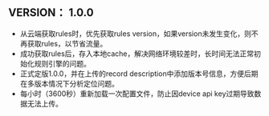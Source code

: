 
## VERSION： 1.0.0

* 从云端获取rules时，优先获取rules version，如果version未发生变化，则不再获取rules，以节省流量。
* 成功获取rules后，存入本地cache，解决网络环境较差时，长时间无法正常初始化规则引擎的问题。
* 正式定版1.0.0，并在上传的record description中添加版本号信息，方便后期在多版本情况下分析定位问题。
* 每小时（3600秒）重新加载一次配置文件，防止因device api key过期导致数据无法上传。